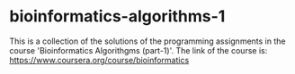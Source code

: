 bioinformatics-algorithms-1
===========================

This is a collection of the solutions of the programming assignments in the course 'Bioinformatics Algorithgms (part-1)'. The link of the course is: https://www.coursera.org/course/bioinformatics
